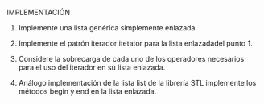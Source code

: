 IMPLEMENTACIÓN

1. Implemente una lista genérica simplemente enlazada.

2. Implemente el patrón iterador itetator para la lista enlazadadel punto 1.

3. Considere la sobrecarga de cada uno de los operadores necesarios para el uso del iterador en su lista enlazada.

4. Análogo implementación de la lista list de la librería STL implemente los métodos begin y end en la lista enlazada.